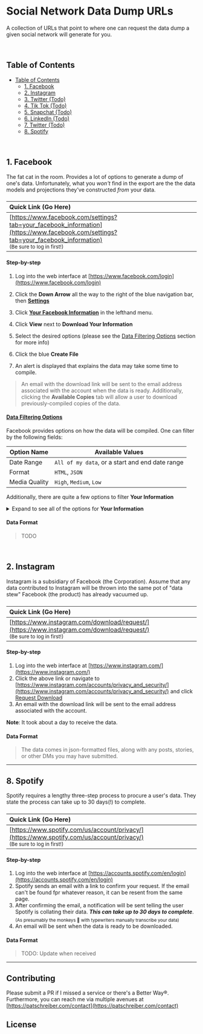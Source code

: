# Social Network Data Dump URLs
A collection of URLs that point to where one can request the data dump a given social network will generate for you.

<br>

## Table of Contents
* [Table of Contents](#table-of-contents)
  * [1. Facebook](#1-facebook)
  * [2. Instagram](#2-instagram)
  * [3. Twitter (Todo)](#3-twitter)
  * [4. Tik Tok (Todo)](#4-tiktok)
  * [5. Snapchat (Todo)](#5-snapchat)
  * [6. LinkedIn (Todo)](#6-linkedin)
  * [7. Twitter (Todo)](#7-twitter)
  * [8. Spotify](#8-spotify)

<br>

## 1. Facebook

The fat cat in the room. Provides a lot of options to generate a dump of one's data. Unfortunately, what you _won't_ find in the export are the the data models and projections they've constructed _from_ your data.

### 
|Quick Link (Go Here)|
|:----|
|[https://www.facebook.com/settings?tab=your_facebook_information](https://www.facebook.com/settings?tab=your_facebook_information)<br><sub>(Be sure to log in first!)</sub>|

#### Step-by-step

1. Log into the web interface at [https://www.facebook.com/login](https://www.facebook.com/login)
2. Click the **Down Arrow** all the way to the right of the blue navigation bar, then [**Settings**](https://www.facebook.com/settings)

3. Click [**Your Facebook Information**](https://www.facebook.com/settings?tab=your_facebook_information) in the lefthand menu.
4. Click **View** next to **Download Your Information**
5. Select the desired options (please see the [Data Filtering Options](#data-filtering-options) section for more info)
6. Click the blue **Create File**
7. An alert is displayed that explains the data may take some time to compile.

> An email with the download link will be sent to the email address associated with the account when the data is ready. Additionally, clicking the **Available Copies** tab will allow a user to download previously-compiled copies of the data.

#### [Data Filtering Options](#data-filtering-options)

Facebook provides options on how the data will be compiled. One can filter by the following fields:

|Option Name|Available Values|
|-----------|----------------|
|Date Range|`All of my data`, or a start and end date range|
|Format|`HTML`, `JSON`|
|Media Quality|`High`, `Medium`, `Low`|

Additionally, there are quite a few options to filter **Your Information**
<details>
  <summary>Expand to see all of the options for <strong>Your Information</strong></summary>

  |Option Name|Description|
  |-----------|-----------|
  |Posts|Posts you've shared on Facebook, posts that are hidden from your timeline, and polls you have created|
  |Photos and Videos|Photos and videos you've uploaded and shared|
  |Comments|Comments you've posted on your own posts, on other people's posts or in groups you belong to|
  |Likes and Reactions|Posts, comments and Pages you've liked or reacted to|
  |Friends|The people you are connected to on Facebook|
  |Stories|Photos and videos you've shared to your story|
  |Following and Followers|People, organizations or business you choose to see content from, and people who follow you|
  |Messages|Messages you've exchanged with other people on Messenger|
  |Groups|Groups you belong to, groups you manage and your posts and comments within the groups you belong to|
  |Events|Your responses to events and a list of the events you've created|
  |Profile Information|Your contact information, information in your profile's About section, your life events, hobbies and music.|
  |Pages|Pages you are the admin of|
  |Marketplace|Your activity on Marketplace|
  |Payment History|A history of payments you've made through Facebook|
  |Saved Items and Collections|A list of the posts you've saved, and your activity within collections|
  |Your Places|A list of places you've created|
  |Apps and Websites|Apps and websites you log into using Facebook and apps you admin|
  |Portal|Info associated with your Portal, such as favorites and photos on Superframe|
  |Other Activity|Activity associated with your account, such as Pokes given and received|

  #### Information About You
  ##### Information associated with your Facebook account, such as your logins to Facebook and what devices you use.

  |Option Name|Description|
  |-----------|-----------|
  |Ads|Ads topics that are most relevant to you, advertisers who have collected information directly from you and information you've submitted to advertisers|
  |Search History|A history of your searches on Facebook|
  |Location|Information related to your location|
  |About You|Information associated with your Facebook account|
  |Security and Login Information|A history of your logins, logouts, periods of time that you've been active on Facebook and the devices you use to access Facebook.|
</details>

#### Data Format

> TODO

<br>

## 2. Instagram

Instagram is a subsidiary of Facebook (the Corporation). Assume that any data contributed to Instagram will be thrown into the same pot of "data stew" Facebook (the product) has already vacuumed up.

### 
|Quick Link (Go Here)|
|:----|
|[https://www.instagram.com/download/request/](https://www.instagram.com/download/request/)<br><sub>(Be sure to log in first!)</sub>|

#### Step-by-step

1. Log into the web interface at [https://www.instagram.com/](https://www.instagram.com/)
2. Click the above link or navigate to [https://www.instagram.com/accounts/privacy_and_security/](https://www.instagram.com/accounts/privacy_and_security/) and click [Request Download](https://www.instagram.com/download/request/
)
3. An email with the download link will be sent to the email address associated with the account.

**Note**: It took about a day to receive the data.

#### Data Format

> The data comes in json-formatted files, along with any posts, stories, or other DMs you may have submitted.

---

## 8. Spotify

Spotify requires a lengthy three-step process to procure a user's data. They state the process can take up to 30 days(!) to complete.

###
|Quick Link (Go Here)|
|:----|
|[https://www.spotify.com/us/account/privacy/](https://www.spotify.com/us/account/privacy/)<br><sub>(Be sure to log in first!)</sub>|

#### Step-by-step

1. Log into the web interface at [https://accounts.spotify.com/en/login](https://accounts.spotify.com/en/login)
2. Spotify sends an email with a link to confirm your request. If the email can't be found fpr whatever reason, it can be resent from the same page.
3. After confirming the email, a notification will be sent telling the user Spotify is collating their data. **_This can take up to 30 days to complete_**. <sub>(As presumably the monkeys :monkey: with typewriters manually transcribe your data)</sub>
4. An email will be sent when the data is ready to be downloaded.

#### Data Format

> TODO: Update when received

---

## Contributing

Please submit a PR if I missed a service or there's a Better Way®. Furthermore, you can reach me via multiple avenues at [https://patschreiber.com/contact](https://patschreiber.com/contact)

## License



